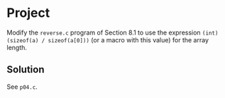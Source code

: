 # Project

Modify the `reverse.c` program of Section 8.1 to use the expression
`(int) (sizeof(a) / sizeof(a[0]))` (or a macro with this value) for the array
length.

## Solution

See `p04.c`.
